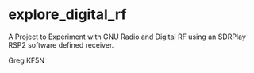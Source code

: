 # explore_digital_rf
A Project to Experiment with GNU Radio and Digital RF using an SDRPlay RSP2 software defined receiver.

Greg KF5N
